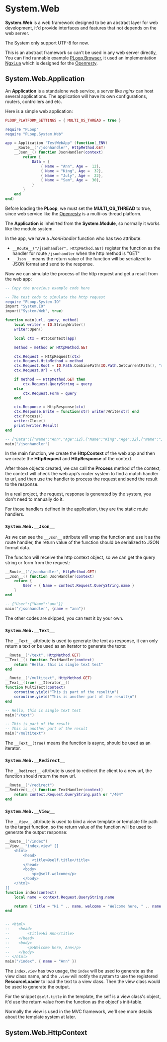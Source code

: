 # System.Web

**System.Web** is a web framework designed to be an abstract layer for web development, it'd provide interfaces and features that not depends on the web server.

The System only support UTF-8 for now.

This is an abstract framework so can't be used in any web server directly, You can find runnable example [PLoop.Browser][], it used an implementation [NgxLua][] which is designed for the [Openresty][].


## System.Web.Application

An **Application** is a standalone web service, a server like *nginx* can host several applications. The application will have its own configurations, routers, controllers and etc.

Here is a simple web application:

```lua
PLOOP_PLATFORM_SETTINGS = { MULTI_OS_THREAD = true }

require "PLoop"
require "PLoop.System.Web"

app = Application "TestWebApp" (function(_ENV)
	__Route__("/jsonhandler", HttpMethod.GET)
	__Json__() function JsonHandler(context)
		return {
			Data = {
				{ Name = "Ann", Age =  12},
				{ Name = "King", Age =  32},
				{ Name = "July", Age =  22},
				{ Name = "Sam", Age =  30},
			}
		}
	end
end)
```

Before loading the **PLoop**, we must set the **MULTI_OS_THREAD** to true, since web service like the [Openresty][] is a multi-os thread platform.

The **Application** is inheirted from the **System.Module**, so normally it works like the module system.

In the app, we have a *JsonHandler* function who has two attribute:

* `__Route__("/jsonhandler", HttpMethod.GET)` register the function as the handler for route `/jsonhandler` when the http method is "GET"
* `__Json__` means the return value of the function will be serialized to JSON format and send to the response.

Now we can simulate the process of the http request and get a result from the web app:

```lua
-- Copy the previous example code here

-- The test code to simulate the http request
require "PLoop.System.IO"
import "System.IO"
import("System.Web", true)

function main(url, query, method)
	local writer = IO.StringWriter()
	writer:Open()

	local ctx = HttpContext(app)

	method = method or HttpMethod.GET

    ctx.Request = HttpRequest(ctx)
    ctx.Request.HttpMethod = method
    ctx.Request.Root = IO.Path.CombinePath(IO.Path.GetCurrentPath(), "root")
    ctx.Request.Url = url

    if method == HttpMethod.GET then
	    ctx.Request.QueryString = query
	else
		ctx.Request.Form = query
	end

    ctx.Response = HttpResponse(ctx)
    ctx.Response.Write = function(str) writer:Write(str) end
    ctx:Process()
    writer:Close()
    print(writer.Result)
end

-- {"Data":[{"Name":"Ann","Age":12},{"Name":"King","Age":32},{"Name":"July","Age":22},{"Name":"Sam","Age":30}]}
main("/jsonhandler")
```

In the main function, we create the **HttpContext** of the web app and then we create the **HttpRequest** and **HttpResponse** of the context.

After those objects created, we can call the **Process** method of the context, the context will check the web app's router system to find a match handler to url, and then use the handler to process the request and send the result to the response.

In a real project, the request, response is generated by the system, you don't need to manually do it.

For those handlers defined in the application, they are the static route handlers.


### `System.Web.__Json__`

As we can see the `__Json__` attribute will wrap the function and use it as the route handler, the return value of the function should be serialized to JSON format data.

The funciton will receive the http context object, so we can get the query string or form from the request:

```lua
__Route__("/jsonhandler", HttpMethod.GET)
__Json__() function JsonHandler(context)
	return {
		User = { Name = context.Request.QueryString.name }
	}
end

-- {"User":{"Name":"ann"}}
main("/jsonhandler", {name = "ann"})
```

The other codes are skipped, you can test it by your own.


### `System.Web.__Text__`

The `__Text__` attribute is used to generate the text as response, it can only return a text or be used as an iterator to generate the texts:

```lua
__Route__("/text", HttpMethod.GET)
__Text__() function TextHandler(context)
	return "Hello, this is single text test"
end

__Route__("/multitext", HttpMethod.GET)
__Text__(true) __Iterator__()
function MultiText(context)
	coroutine.yield("This is part of the result\n")
	coroutine.yield("This is another part of the result\n")
end

-- Hello, this is single text test
main("/text")

-- This is part of the result
-- This is another part of the result
main("/multitext")
```

The `__Text__(true)` means the function is async, should be used as an iterator.


### `System.Web.__Redirect__`

The `__Redirect__` attribute is used to redirect the client to a new url, the function should return the new url.

```lua
__Route__("/redirect")
__Redirect__() function TextHandler(context)
	return context.Request.QueryString.path or "/404"
end
```


### `System.Web.__View__`

The `__View__` attribute is used to bind a view template or template file path to the target function, so the return value of the function will be used to generate the output response:

```lua
__Route__("/index")
__View__ "index.view" [[
	<html>
		<head>
			<title>@self.title</title>
		</head>
		<body>
			<p>@self.welcome</p>
		</body>
	</html>
]]
function index(context)
	local name = context.Request.QueryString.name

	return { title = "Hi " .. name, welcome = "Welcome here, " .. name }
end


-- <html>
--    <head>
--        <title>Hi Ann</title>
--    </head>
--    <body>
--        <p>Welcome here, Ann</p>
--    </body>
-- </html>
main("/index", { name = "Ann" })
```

The `index.view` has two usage, the `index` will be used to generate as the view class name, and the `.view` will notify the system to use the registered **ResourceLoader** to load the text to a view class. Then the view class would be used to generate the output.

For the snippet `@self.title` in the template, the self is a view class's object, it'd use the return value from the function as the object's init-table.

Normally the view is used in the MVC framework, we'll see more details about the template system at later.


## System.Web.HttpContext


[PLoop.Browser]: https://github.com/kurapica/PLoop.Browser  "PLoop Lib Browser"
[nginx]: https://www.nginx.com/ "Nginx"
[Openresty]: https://github.com/openresty/lua-nginx-module/ "Openresty"
[NgxLua]: https://github.com/kurapica/NgxLua/ "An implementation for the Openresty"